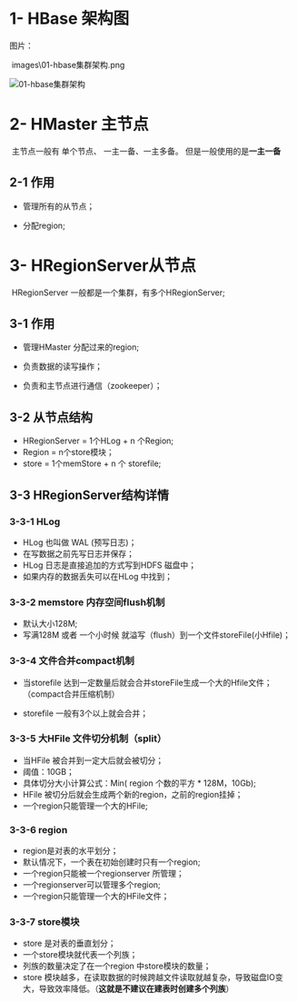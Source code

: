 # 1- HBase 架构图

图片：

​	images\01-hbase集群架构.png

![01-hbase集群架构](images\01-hbase集群架构.png)



# 2- HMaster 主节点

​		主节点一般有 单个节点、 一主一备、一主多备。 但是一般使用的是**一主一备**

## 2-1 作用

- 管理所有的从节点；

- 分配region; 



# 3- HRegionServer从节点

​		HRegionServer 一般都是一个集群，有多个HRegionServer;

## 3-1 作用

- 管理HMaster 分配过来的region;

- 负责数据的读写操作；

- 负责和主节点进行通信（zookeeper）；

  

## 3-2 从节点结构

- HRegionServer = 1个HLog + n 个Region;
- Region = n个store模块；
- store = 1个memStore + n 个 storefile;





## 3-3 HRegionServer结构详情

### 3-3-1 HLog

- HLog 也叫做 WAL (预写日志)；
- 在写数据之前先写日志并保存；
- HLog 日志是直接追加的方式写到HDFS 磁盘中；
- 如果内存的数据丢失可以在HLog 中找到；



### 3-3-2 memstore 内存空间flush机制

- 默认大小128M;
- 写满128M 或者 一个小时候 就溢写（flush）到一个文件storeFile(小Hfile)；



### 3-3-4 文件合并compact机制

- 当storefile 达到一定数量后就会合并storeFile生成一个大的Hfile文件；（compact合并压缩机制）

- storefile 一般有3个以上就会合并；



### 3-3-5 大HFile 文件切分机制（split）

- 当HFile 被合并到一定大后就会被切分；
- 阈值：10GB；
- 具体切分大小计算公式：Min( region 个数的平方 * 128M，10Gb);
- HFile 被切分后就会生成两个新的region，之前的region挂掉；
- 一个region只能管理一个大的HFile;



### 3-3-6 region

- region是对表的水平划分；
- 默认情况下，一个表在初始创建时只有一个region;
- 一个region只能被一个regionserver 所管理； 
- 一个regionserver可以管理多个region;
- 一个region只能管理一个大的HFile文件；



### 3-3-7 store模块

- store 是对表的垂直划分；
- 一个store模块就代表一个列族；
- 列族的数量决定了在一个region 中store模块的数量；
- store 模块越多，在读取数据的时候跨越文件读取就越复杂，导致磁盘IO变大，导致效率降低。（**这就是不建议在建表时创建多个列族**）